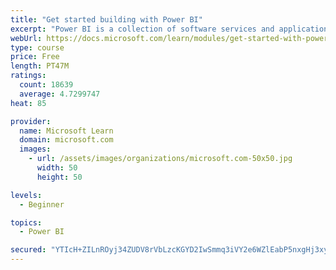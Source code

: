 ```yaml
---
title: "Get started building with Power BI"
excerpt: "Power BI is a collection of software services and applications that let you connect to all sorts of data sources and create compelling visuals and reports. You can benefit from receiving those reports, or you can share them with others inside or outside your organization. Learn the basics of Power BI, how its services and applications work together, and how they can be used to create or experience compelling visuals and analytics based on your data."
webUrl: https://docs.microsoft.com/learn/modules/get-started-with-power-bi/
type: course
price: Free
length: PT47M
ratings:
  count: 18639
  average: 4.7299747
heat: 85

provider:
  name: Microsoft Learn
  domain: microsoft.com
  images:
    - url: /assets/images/organizations/microsoft.com-50x50.jpg
      width: 50
      height: 50

levels:
  - Beginner

topics:
  - Power BI

secured: "YTIcH+ZILnROyj34ZUDV8rVbLzcKGYD2IwSmmq3iVY2e6WZlEabP5nxgHj3xyKLphomQUei90CJEmHw07JO2/HkVtqg8BkoZzkJ0kQzBdbXlEnOA9SxaqNMeEzZ/nyzM9WmYF5VaPF1Bic06m2ZRZsbneB5IHNwxaESXS0uufNaA2l2a5bXH6fN12wcU0xB6lYW6ZoykN0wE4DHsKZ93c44Ba1JTaNm9WYCY9o75ewpfupmuHd2Faq+ZWPycNjl126RcspK+iBJk+/nBdYZKUjFQ2auqcpTWEAwkFglNcboGOi9S5HXTJtW1xx0WeEu8psHXaVBWLBaDEZ3m0ddHjEV3cRmBMWVJ2rjUs0+KfPyCdCdzofHR1YqbPnDbStCHwC/JhD+Z95GlnwoYWOjU3TrUfs6ux8PAEBf+m7wqSLSom3RrnHPT54BMXlVgOB9O;3DDV4KSzcuae9ZvKH2l2Hg=="
---
```


